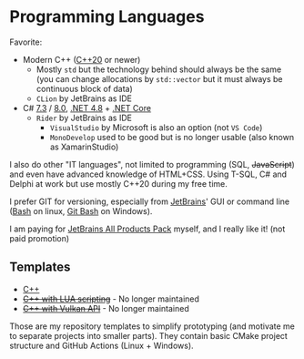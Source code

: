 # Programming Languages

Favorite:
- Modern C++ ([C++20](https://en.cppreference.com/w/cpp/20) or newer)
  - Mostly `std` but the technology behind should always be the same (you can change allocations by `std::vector` but it must always be continuous block of data)
  - `CLion` by JetBrains as IDE
- C# [7.3](https://docs.microsoft.com/en-us/dotnet/csharp/whats-new/csharp-7-3) / [8.0](https://docs.microsoft.com/en-us/dotnet/csharp/whats-new/csharp-8), [.NET 4.8](https://en.wikipedia.org/wiki/.NET_Framework_version_history#.NET_Framework_4.8) + [.NET Core](https://en.wikipedia.org/wiki/.NET_Core)
  - `Rider` by JetBrains as IDE
    - `VisualStudio` by Microsoft is also an option (not `VS Code`)
    - `MonoDevelop` used to be good but is no longer usable (also known as XamarinStudio)

I also do other "IT languages", not limited to programming (SQL, ~~JavaScript~~) and even have advanced knowledge of HTML+CSS.
Using T-SQL, C# and Delphi at work but use mostly C++20 during my free time.

I prefer GIT for versioning, especially from [JetBrains](https://www.jetbrains.com/)' GUI or command line ([Bash](https://en.wikipedia.org/wiki/Bash_(Unix_shell)) on linux, [Git Bash](https://gitforwindows.org/) on Windows).

I am paying for [JetBrains All Products Pack](https://www.jetbrains.com/all/) myself, and I really like it! (not paid promotion)


## Templates

- [C++](https://github.com/AbitTheGray/Cpp-Template)
- ~~[C++ with LUA scripting](https://github.com/AbitTheGray/Cpp-LUA-Template)~~ - No longer maintained
- ~~[C++ with Vulkan API](https://github.com/AbitTheGray/Cpp-Vulkan-Template)~~ - No longer maintained

Those are my repository templates to simplify prototyping (and motivate me to separate projects into smaller parts).
They contain basic CMake project structure and GitHub Actions (Linux + Windows).
